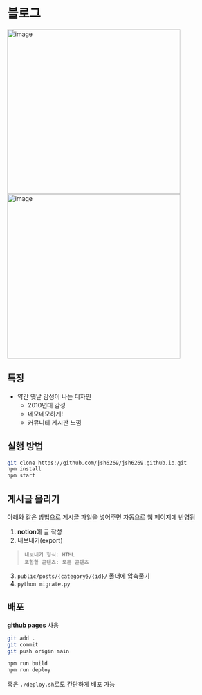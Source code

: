 # 블로그
<img width="400" height="380" alt="image" src="https://github.com/user-attachments/assets/3cc62d02-f765-4323-ba02-c75702f9e45d">  
<img width="400" height="380" alt="image" src="https://github.com/user-attachments/assets/d6df7045-1617-424d-9deb-13f2a6d8c118">


## 특징
- 약간 옛날 감성이 나는 디자인
  - 2010년대 감성
  - 네모네모하게!
  - 커뮤니티 게시판 느낌

## 실행 방법
```bash
git clone https://github.com/jsh6269/jsh6269.github.io.git
npm install
npm start
```

## 게시글 올리기
아래와 같은 방법으로 게시글 파일을 넣어주면 자동으로 웹 페이지에 반영됨
1. **notion**에 글 작성
2. 내보내기(export)  
>     내보내기 형식: HTML  
>     포함할 콘텐츠: 모든 콘텐츠
3. `public/posts/{category}/{id}/` 폴더에 압축풀기
4. `python migrate.py`

## 배포
**github pages** 사용
```bash
git add .
git commit
git push origin main  

npm run build  
npm run deploy  
```
혹은 `./deploy.sh`로도 간단하게 배포 가능
